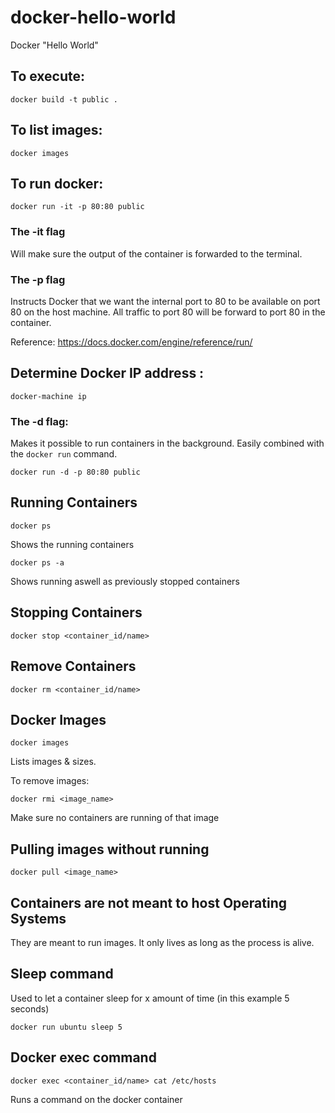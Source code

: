 # docker-hello-world
Docker "Hello World"

## To execute: 
```
docker build -t public .
```

## To list images: 
```
docker images
```

## To run docker: 
```
docker run -it -p 80:80 public
```

### The -it flag
Will make sure the output of the container is forwarded to the terminal.

### The -p flag 
Instructs Docker that we want the internal port to 80 to be available on port 80 on the host machine. All traffic to port 80 will be forward to port 80 in the container.

Reference: https://docs.docker.com/engine/reference/run/

## Determine Docker IP address : 
```
docker-machine ip
```

### The -d flag:
Makes it possible to run containers in the background. Easily combined with the `docker run` command.
```
docker run -d -p 80:80 public
```

## Running Containers
```
docker ps
```
Shows the running containers

```
docker ps -a
```
Shows running aswell as previously stopped containers

## Stopping Containers
```
docker stop <container_id/name>
```

## Remove Containers
```
docker rm <container_id/name>
```

## Docker Images
```
docker images
```
Lists images & sizes.

To remove images:
```
docker rmi <image_name>
```
Make sure no containers are running of that image

## Pulling images without running
```
docker pull <image_name>
```

## Containers are not meant to host Operating Systems

They are meant to run images. It only lives as long as the process is alive.

## Sleep command

Used to let a container sleep for x amount of time (in this example 5 seconds)
```
docker run ubuntu sleep 5
```

## Docker exec command
```
docker exec <container_id/name> cat /etc/hosts
```
Runs a command on the docker container
